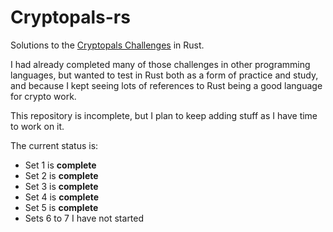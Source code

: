# Cryptopals-rs

Solutions to the [Cryptopals Challenges](https://cryptopals.com) in Rust.

I had already completed many of those challenges in other programming languages, but wanted to test in Rust both as a form of practice and study, and because I kept seeing lots of references to Rust being a good language for crypto work.

This repository is incomplete, but I plan to keep adding stuff as I have time to work on it.

The current status is:
* Set 1 is **complete**
* Set 2 is **complete**
* Set 3 is **complete**
* Set 4 is **complete**
* Set 5 is **complete**
* Sets 6 to 7 I have not started



